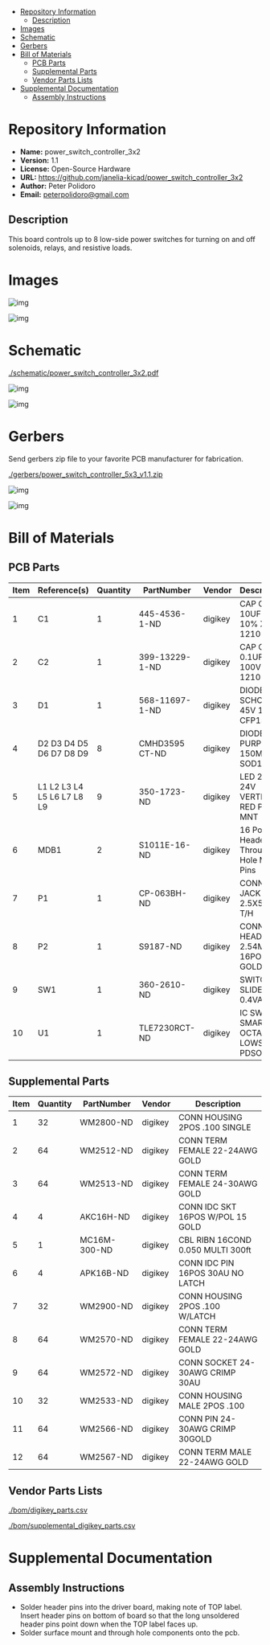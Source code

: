 - [Repository Information](#orge525b0b)
  - [Description](#org0bc1c6c)
- [Images](#org26ba3c3)
- [Schematic](#org31a6ed4)
- [Gerbers](#org7ba7e0c)
- [Bill of Materials](#orga80dabd)
  - [PCB Parts](#orgc05bb46)
  - [Supplemental Parts](#org1c6e48d)
  - [Vendor Parts Lists](#org0d3d511)
- [Supplemental Documentation](#org3926df8)
  - [Assembly Instructions](#org50c1561)



<a id="orge525b0b"></a>

# Repository Information

-   **Name:** power\_switch\_controller\_3x2
-   **Version:** 1.1
-   **License:** Open-Source Hardware
-   **URL:** <https://github.com/janelia-kicad/power_switch_controller_3x2>
-   **Author:** Peter Polidoro
-   **Email:** peterpolidoro@gmail.com


<a id="org0bc1c6c"></a>

## Description

This board controls up to 8 low-side power switches for turning on and off solenoids, relays, and resistive loads.


<a id="org26ba3c3"></a>

# Images

![img](./images/top.png)

![img](./images/bottom.png)


<a id="org31a6ed4"></a>

# Schematic

[./schematic/power\_switch\_controller\_3x2.pdf](./schematic/power_switch_controller_3x2.pdf)

![img](./schematic/images/schematic00.png)

![img](./schematic/images/schematic01.png)


<a id="org7ba7e0c"></a>

# Gerbers

Send gerbers zip file to your favorite PCB manufacturer for fabrication.

[./gerbers/power\_switch\_controller\_5x3\_v1.1.zip](./gerbers/power_switch_controller_5x3_v1.1.zip)

![img](./gerbers/images/gerbers00.png)

![img](./gerbers/images/gerbers01.png)


<a id="orga80dabd"></a>

# Bill of Materials


<a id="orgc05bb46"></a>

## PCB Parts

| Item | Reference(s)               | Quantity | PartNumber     | Vendor  | Description                               |
|---- |-------------------------- |-------- |-------------- |------- |----------------------------------------- |
| 1    | C1                         | 1        | 445-4536-1-ND  | digikey | CAP CER 10UF 50V 10% X7S 1210             |
| 2    | C2                         | 1        | 399-13229-1-ND | digikey | CAP CER 0.1UF 100V X7R 1210               |
| 3    | D1                         | 1        | 568-11697-1-ND | digikey | DIODE SCHOTTKY 45V 10A CFP15              |
| 4    | D2 D3 D4 D5 D6 D7 D8 D9    | 8        | CMHD3595 CT-ND | digikey | DIODE GEN PURP 150V 150MA SOD123          |
| 5    | L1 L2 L3 L4 L5 L6 L7 L8 L9 | 9        | 350-1723-ND    | digikey | LED 2MM 24V VERTICAL RED PC MNT           |
| 6    | MDB1                       | 2        | S1011E-16-ND   | digikey | 16 Position Header Through Hole Male Pins |
| 7    | P1                         | 1        | CP-063BH-ND    | digikey | CONN PWR JACK DC 2.5X5.5 8A T/H           |
| 8    | P2                         | 1        | S9187-ND       | digikey | CONN HEADR 2.54MM 16POS GOLD SMD          |
| 9    | SW1                        | 1        | 360-2610-ND    | digikey | SWITCH SLIDE SPST 0.4VA 28V               |
| 10   | U1                         | 1        | TLE7230RCT-ND  | digikey | IC SW SMART OCTAL LOWSIDE PDSO36          |


<a id="org1c6e48d"></a>

## Supplemental Parts

| Item | Quantity | PartNumber   | Vendor  | Description                       |
|---- |-------- |------------ |------- |--------------------------------- |
| 1    | 32       | WM2800-ND    | digikey | CONN HOUSING 2POS .100 SINGLE     |
| 2    | 64       | WM2512-ND    | digikey | CONN TERM FEMALE 22-24AWG GOLD    |
| 3    | 64       | WM2513-ND    | digikey | CONN TERM FEMALE 24-30AWG GOLD    |
| 4    | 4        | AKC16H-ND    | digikey | CONN IDC SKT 16POS W/POL 15 GOLD  |
| 5    | 1        | MC16M-300-ND | digikey | CBL RIBN 16COND 0.050 MULTI 300ft |
| 6    | 4        | APK16B-ND    | digikey | CONN IDC PIN 16POS 30AU NO LATCH  |
| 7    | 32       | WM2900-ND    | digikey | CONN HOUSING 2POS .100 W/LATCH    |
| 8    | 64       | WM2570-ND    | digikey | CONN TERM FEMALE 22-24AWG GOLD    |
| 9    | 64       | WM2572-ND    | digikey | CONN SOCKET 24-30AWG CRIMP 30AU   |
| 10   | 32       | WM2533-ND    | digikey | CONN HOUSING MALE 2POS .100       |
| 11   | 64       | WM2566-ND    | digikey | CONN PIN 24-30AWG CRIMP 30GOLD    |
| 12   | 64       | WM2567-ND    | digikey | CONN TERM MALE 22-24AWG GOLD      |


<a id="org0d3d511"></a>

## Vendor Parts Lists

[./bom/digikey\_parts.csv](./bom/digikey_parts.csv)

[./bom/supplemental\_digikey\_parts.csv](./bom/supplemental_digikey_parts.csv)


<a id="org3926df8"></a>

# Supplemental Documentation


<a id="org50c1561"></a>

## Assembly Instructions

-   Solder header pins into the driver board, making note of TOP label. Insert header pins on bottom of board so that the long unsoldered header pins point down when the TOP label faces up.
-   Solder surface mount and through hole components onto the pcb.
